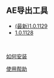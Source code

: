 ## AE导出工具

*  [(最新)1.0.1129](https://github.com/mr-loney/ae2of_tools/blob/master/archive/ae2of1129.zip?raw=true)  
*  [1.0.1128](https://github.com/mr-loney/ae2of_tools/blob/master/archive/ae2of1128.zip?raw=true)  

<br/>

[如何安装](https://github.com/mr-loney/ae2of_tools/blob/master/install.md "如何安装")

[使用帮助](https://github.com/mr-loney/ae2of_tools/blob/master/use.md "使用帮助")
